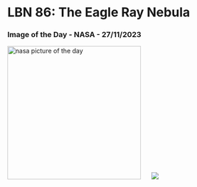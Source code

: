# LBN 86: The Eagle Ray Nebula
### Image of the Day - NASA - 27/11/2023
<img src="https://apod.nasa.gov/apod/image/2311/EagleRay_Chander_960.jpg" alt="nasa picture of the day" width="300"/>&nbsp; &nbsp; &nbsp; <img src="https://github-readme-streak-stats.herokuapp.com/?user=tempo-riz&theme=cobalt" >



  
